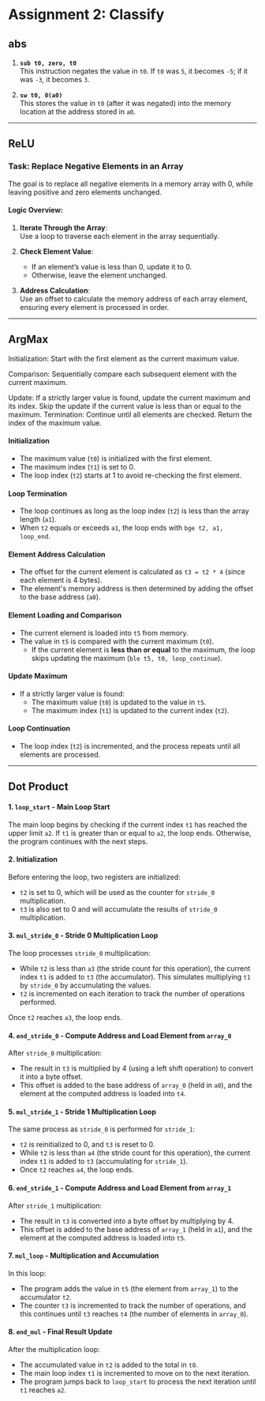 # Assignment 2: Classify

abs
---
1. **`sub t0, zero, t0`**  
   This instruction negates the value in `t0`. If `t0` was `5`, it becomes `-5`; if it was `-3`, it becomes `3`.

2. **`sw t0, 0(a0)`**  
   This stores the value in `t0` (after it was negated) into the memory location at the address stored in `a0`.


---

ReLU
---

### Task: Replace Negative Elements in an Array

The goal is to replace all negative elements in a memory array with 0, while leaving positive and zero elements unchanged.  

#### Logic Overview:
1. **Iterate Through the Array**:  
   Use a loop to traverse each element in the array sequentially.

2. **Check Element Value**:  
   - If an element’s value is less than 0, update it to 0.  
   - Otherwise, leave the element unchanged.  

3. **Address Calculation**:  
   Use an offset to calculate the memory address of each array element, ensuring every element is processed in order.  

---

ArgMax
---
Initialization:
Start with the first element as the current maximum value.

Comparison:
Sequentially compare each subsequent element with the current maximum.

Update:
If a strictly larger value is found, update the current maximum and its index.
Skip the update if the current value is less than or equal to the maximum.
Termination:
Continue until all elements are checked. Return the index of the maximum value.

#### Initialization
- The maximum value (`t0`) is initialized with the first element.  
- The maximum index (`t1`) is set to 0.  
- The loop index (`t2`) starts at 1 to avoid re-checking the first element.

#### Loop Termination
- The loop continues as long as the loop index (`t2`) is less than the array length (`a1`).  
- When `t2` equals or exceeds `a1`, the loop ends with `bge t2, a1, loop_end`.

#### Element Address Calculation
- The offset for the current element is calculated as `t3 = t2 * 4` (since each element is 4 bytes).  
- The element's memory address is then determined by adding the offset to the base address (`a0`).

#### Element Loading and Comparison
- The current element is loaded into `t5` from memory.  
- The value in `t5` is compared with the current maximum (`t0`).  
  - If the current element is **less than or equal** to the maximum, the loop skips updating the maximum (`ble t5, t0, loop_continue`).

#### Update Maximum
- If a strictly larger value is found:
  - The maximum value (`t0`) is updated to the value in `t5`.  
  - The maximum index (`t1`) is updated to the current index (`t2`).

#### Loop Continuation
- The loop index (`t2`) is incremented, and the process repeats until all elements are processed.

---
  
Dot Product
---
#### 1. `loop_start` - Main Loop Start
The main loop begins by checking if the current index `t1` has reached the upper limit `a2`. If `t1` is greater than or equal to `a2`, the loop ends. Otherwise, the program continues with the next steps.

#### 2. Initialization
Before entering the loop, two registers are initialized:
- `t2` is set to 0, which will be used as the counter for `stride_0` multiplication.
- `t3` is also set to 0 and will accumulate the results of `stride_0` multiplication.

#### 3. `mul_stride_0` - Stride 0 Multiplication Loop
The loop processes `stride_0` multiplication:
- While `t2` is less than `a3` (the stride count for this operation), the current index `t1` is added to `t3` (the accumulator). This simulates multiplying `t1` by `stride_0` by accumulating the values.
- `t2` is incremented on each iteration to track the number of operations performed.

Once `t2` reaches `a3`, the loop ends.

#### 4. `end_stride_0` - Compute Address and Load Element from `array_0`
After `stride_0` multiplication:
- The result in `t3` is multiplied by 4 (using a left shift operation) to convert it into a byte offset.
- This offset is added to the base address of `array_0` (held in `a0`), and the element at the computed address is loaded into `t4`.

#### 5. `mul_stride_1` - Stride 1 Multiplication Loop
The same process as `stride_0` is performed for `stride_1`:
- `t2` is reinitialized to 0, and `t3` is reset to 0.
- While `t2` is less than `a4` (the stride count for this operation), the current index `t1` is added to `t3` (accumulating for `stride_1`).
- Once `t2` reaches `a4`, the loop ends.

#### 6. `end_stride_1` - Compute Address and Load Element from `array_1`
After `stride_1` multiplication:
- The result in `t3` is converted into a byte offset by multiplying by 4.
- This offset is added to the base address of `array_1` (held in `a1`), and the element at the computed address is loaded into `t5`.

#### 7. `mul_loop` - Multiplication and Accumulation
In this loop:
- The program adds the value in `t5` (the element from `array_1`) to the accumulator `t2`.
- The counter `t3` is incremented to track the number of operations, and this continues until `t3` reaches `t4` (the number of elements in `array_0`).

#### 8. `end_mul` - Final Result Update
After the multiplication loop:
- The accumulated value in `t2` is added to the total in `t0`.
- The main loop index `t1` is incremented to move on to the next iteration.
- The program jumps back to `loop_start` to process the next iteration until `t1` reaches `a2`.

